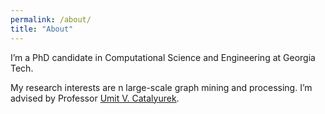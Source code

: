 ```yaml
---
permalink: /about/
title: "About"
---
```


I’m a PhD candidate in Computational Science and Engineering at Georgia Tech.

My research interests are n large-scale graph mining and processing. I’m advised by Professor [Umit V. Catalyurek](http://cc.gatech.edu/~umit).

